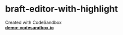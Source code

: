 # braft-editor-with-highlight
Created with CodeSandbox     
[**demo: codesandbox.io**]([https://yuwei.netlify.app/](https://codesandbox.io/s/braft-editor-with-highlight-hsgygn))     
